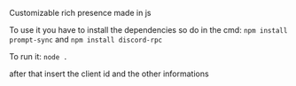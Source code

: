 Customizable rich presence made in js

To use it you have to install the dependencies so do in the cmd: 
`npm install prompt-sync`
and
`npm install discord-rpc`

To run it:
`node .`

after that insert the client id and the other informations
